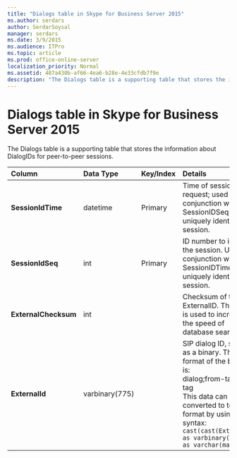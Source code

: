 ```yaml
---
title: "Dialogs table in Skype for Business Server 2015"
ms.author: serdars
author: SerdarSoysal
manager: serdars
ms.date: 3/9/2015
ms.audience: ITPro
ms.topic: article
ms.prod: office-online-server
localization_priority: Normal
ms.assetid: 487a430b-af66-4ea6-b28e-4e33cfdb7f9e
description: "The Dialogs table is a supporting table that stores the information about DialogIDs for peer-to-peer sessions."
---
```


# Dialogs table in Skype for Business Server 2015
 
The Dialogs table is a supporting table that stores the information about DialogIDs for peer-to-peer sessions.
  
|**Column**|**Data Type**|**Key/Index**|**Details**|
|:-----|:-----|:-----|:-----|
|**SessionIdTime** <br/> |datetime  <br/> |Primary  <br/> |Time of session request; used in conjunction with SessionIDSeq to uniquely identify a session.  <br/> |
|**SessionIdSeq** <br/> |int  <br/> |Primary  <br/> |ID number to identify the session. Used in conjunction with SessionIDTime to uniquely identify a session.  <br/> |
|**ExternalChecksum** <br/> |int  <br/> | <br/> |Checksum of the ExternalID. This field is used to increase the speed of database searches.  <br/> |
|**ExternalId** <br/> |varbinary(775)  <br/> | <br/> |SIP dialog ID, stored as a binary. The format of the binary is:  <br/> dialog;from-tag;to-tag  <br/> This data can be converted to text format by using this syntax:  <br/>  `cast(cast(ExternalId as varbinary(max)) as varchar(max))` <br/> |
   

